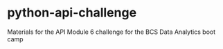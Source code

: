 # python-api-challenge
Materials for the API Module 6 challenge for the BCS Data Analytics boot camp
